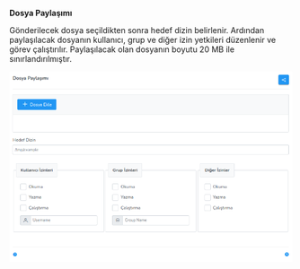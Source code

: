 **Dosya Paylaşımı**

Gönderilecek dosya seçildikten sonra hedef dizin belirlenir. Ardından paylaşılacak dosyanın kullanıcı, grup ve diğer izin yetkileri düzenlenir ve görev çalıştırılır. Paylaşılacak olan dosyanın boyutu 20 MB ile sınırlandırılmıştır.

![Dosya Paylasimi](../images/computerManagement/fileShare.png)